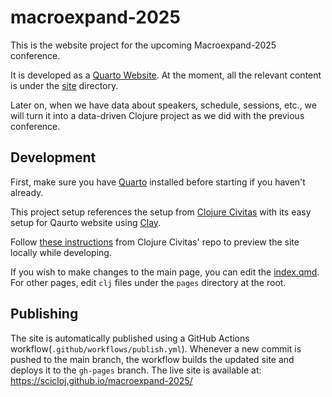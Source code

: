 # macroexpand-2025

This is the website project for the upcoming Macroexpand-2025 conference.

It is developed as a [Quarto Website](https://quarto.org/docs/websites/).
At the moment, all the relevant content is under the [site](./site) directory.

Later on, when we have data about speakers, schedule, sessions, etc., we will turn it into a data-driven Clojure project as we did with the previous conference.

## Development
First, make sure you have [Quarto](https://quarto.org/docs/get-started/) installed before starting if you haven't already.

This project setup references the setup from [Clojure Civitas](https://github.com/ClojureCivitas/clojurecivitas.github.io) 
with its easy setup for Qaurto website using [Clay](https://scicloj.github.io/clay/).

Follow [these instructions](https://github.com/ClojureCivitas/clojurecivitas.github.io?tab=readme-ov-file#preview-a-webpage-optional-recommended) 
from Clojure Civitas' repo to preview the site locally while developing.

If you wish to make changes to the main page,
you can edit the [index.qmd](https://github.com/scicloj/macroexpand-2025/blob/main/site/index.qmd).
For other pages, edit `clj` files under the `pages` directory at the root.

## Publishing

The site is automatically published using a GitHub Actions workflow(`.github/workflows/publish.yml`).
Whenever a new commit is pushed to the main branch, the workflow builds the updated site and deploys it to the `gh-pages` branch.
The live site is available at: https://scicloj.github.io/macroexpand-2025/
